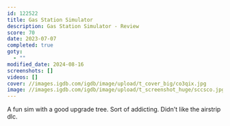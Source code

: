 ```yaml
---
id: 122522
title: Gas Station Simulator
description: Gas Station Simulator - Review
score: 70
date: 2023-07-07
completed: true
goty:
  - ""
modified_date: 2024-08-16
screenshots: []
videos: []
cover: //images.igdb.com/igdb/image/upload/t_cover_big/co3qix.jpg
image: //images.igdb.com/igdb/image/upload/t_screenshot_huge/sccsco.jpg
---
```

A fun sim with a good upgrade tree. Sort of addicting. Didn't like the airstrip dlc.